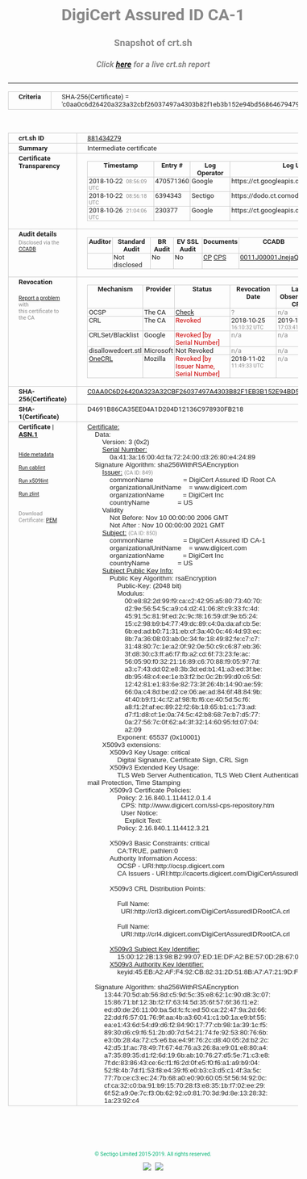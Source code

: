 # DigiCert Assured ID CA-1
### Snapshot of crt.sh
##### Click [here](https://crt.sh/?q=C0AA0C6D26420A323A32CBF26037497A4303B82F1EB3B152E94BD56864679479) for a live crt.sh report

---
<!DOCTYPE HTML PUBLIC "-//W3C//DTD HTML 4.0 Transitional//EN">
<HTML>
<HEAD>
  <META http-equiv="Content-Type" content="text/html; charset=UTF-8">
  <TITLE>crt.sh | c0aa0c6d26420a323a32cbf26037497a4303b82f1eb3b152e94bd56864679479</TITLE>
  <META name="description" content="Free CT Log Certificate Search Tool from Sectigo (formerly Comodo CA)">
  <META name="keywords" content="crt.sh, CT, Certificate Transparency, Certificate Search, SSL Certificate, Sectigo, Comodo CA">
  <LINK href="//fonts.googleapis.com/css?family=Roboto+Mono|Roboto:400,400i,700,700i" rel="stylesheet">
  <STYLE type="text/css">
    a {
      white-space: nowrap;
    }
    body {
      color: #888888;
      font: 12pt Roboto, sans-serif;
      padding-top: 10px;
      text-align: center
    }
    form {
      margin: 0px
    }
    span {
      border-radius: 10px
    }
    span.heading {
      color: #888888;
      font: 12pt Roboto, sans-serif
    }
    span.title {
      background-color: #00B373;
      color: #FFFFFF;
      font: bold 18pt Roboto, sans-serif;
      padding: 0px 5px
    }
    span.text {
      color: #888888;
      font: 10pt Roboto, sans-serif
    }
    span.whiteongrey {
      background-color: #D9D9D6;
      color: #FFFFFF;
      font: bold 18pt Roboto, sans-serif;
      padding: 0px 5px
    }
    table {
      border-collapse: collapse;
      color: #222222;
      font: 10pt Roboto, sans-serif;
      margin-left: auto;
      margin-right: auto
    }
    table.options {
      border: none;
      margin-left: 10px
    }
    td, th {
      border: 1px solid #CCCCCC;
      padding: 0px 2px;
      text-align: left;
      vertical-align: top
    }
    td.outer, th.outer {
      border: 1px solid #CCCCCC;
      padding: 2px 20px;
      text-align: left
    }
    th.heading {
      color: #888888;
      font: bold italic 12pt Roboto, sans-serif;
      padding: 20px 0px 0px;
      text-align: center
    }
    th.options, td.options {
      border: none;
      vertical-align: middle
    }
    td.text {
      font: 10pt "Roboto Mono", sans-serif;
      padding: 2px 20px
    }
    td.heading {
      border: none;
      color: #888888;
      font: 12pt Roboto, sans-serif;
      padding-top: 20px;
      text-align: center
    }
    table.lint td, th {
      text-align: center
    }
    .button {
      background-color: #00B373;
      border-radius: 10px;
      color: #FFFFFF;
      font: bold 13pt Roboto, sans-serif
    }
    .copyright {
      font: 8pt Roboto, sans-serif;
      color: #00B373
    }
    .input {
      border: 1px solid #888888;
      font-weight: bold;
      text-align: center
    }
    .small {
      font: 8pt Roboto, sans-serif;
      color: #888888
    }
    .error {
      background-color: #FFDFDF;
      color: #CC0000;
      font-weight: bold
    }
    .fatal {
      background-color: #0000AA;
      color: #FFFFFF;
      font-weight: bold
    }
    .notice {
      background-color: #FFFFDF;
      color: #606000
    }
    .warning {
      background-color: #FFEFDF;
      color: #DF6000
    }
  </STYLE>
</HEAD>
<BODY>

<TABLE>
  <TR>
    <TH class="outer">Criteria</TH>
    <TD class="outer">SHA-256(Certificate) = 'c0aa0c6d26420a323a32cbf26037497a4303b82f1eb3b152e94bd56864679479'</TD>
  </TR>
</TABLE>
<BR>
<TABLE>
  <TR>
    <TH class="outer">crt.sh ID</TH>
    <TD class="outer"><A href="?id=881434279">881434279</A></TD>
  </TR>
  <TR>
    <TH class="outer">Summary</TH>
    <TD class="outer">Intermediate certificate</TD>
  </TR>
  <TR>
    <TH class="outer">Certificate<BR>Transparency</TH>
    <TD class="outer">
<TABLE class="options" style="margin-left:0px">
  <TR>
    <TH>Timestamp</TH>
    <TH>Entry #</TH>
    <TH>Log Operator</TH>
    <TH>Log URL</TH>
  </TR>
  <TR>
    <TD>2018-10-22&nbsp; <FONT class="small">08:56:09 UTC</FONT></TD>
    <TD>470571360</TD>
    <TD>Google</TD>
    <TD>https://ct.googleapis.com/rocketeer</TD>
  </TR>
  <TR>
    <TD>2018-10-22&nbsp; <FONT class="small">08:56:18 UTC</FONT></TD>
    <TD>6394343</TD>
    <TD>Sectigo</TD>
    <TD>https://dodo.ct.comodo.com</TD>
  </TR>
  <TR>
    <TD>2018-10-26&nbsp; <FONT class="small">21:04:06 UTC</FONT></TD>
    <TD>230377</TD>
    <TD>Google</TD>
    <TD>https://ct.googleapis.com/logs/argon2021</TD>
  </TR>
</TABLE>
    </TD>
  </TR>
  <TR>
    <TH class="outer">Audit details<BR>
      <DIV class="small" style="padding-top:3px">Disclosed via the
        <A href="//ccadb-public.secure.force.com/mozilla/PublicAllIntermediateCerts" target="_blank">CCADB</A></DIV>
    </TH>
    <TD class="outer">
<TABLE class="options" style="margin-left:0px">
  <TR>
    <TH>Auditor</TH>
    <TH>Standard Audit</TH>
    <TH>BR Audit</TH>
    <TH>EV SSL Audit</TH>
    <TH>Documents</TH>
    <TH>CCADB</TH>
    <TH>Root Owner / Certificate</TH>
  </TR>
  <TR>
    <TD style="vertical-align:middle"></TD>
    <TD>Not disclosed    <TD>No    <TD>No    <TD>
      <A href="https://content.digicert.com/wp-content/uploads/2019/04/DigiCert_CP_v418.pdf" target="blank">CP</A>
      <A href="https://content.digicert.com/wp-content/uploads/2019/04/DigiCert_CPS_v418.pdf" target="blank">CPS</A>
    </TD>
    <TD><A href="//ccadb.force.com/0011J00001JnejaQAB" target="_blank">0011J00001JnejaQAB</A></TD>
    <TD><A href="/?id=348115">DigiCert</A></TD>
  </TR>
</TABLE>
    </TD>
  </TR>
  <TR>
    <TH class="outer">Revocation<BR><BR>
      <DIV class="small" style="padding-top:3px"><A href="?id=881434279&opt=problemreporting">Report a problem</A> with<BR>this certificate to the CA</DIV></TH>
    <TD class="outer">
      <TABLE class="options" style="margin-left:0px">
        <TR>
          <TH>Mechanism</TH>
          <TH>Provider</TH>
          <TH>Status</TH>
          <TH>Revocation Date</TH>
          <TH>Last Observed in CRL</TH>
          <TH>Last Checked <SPAN style="color:#CC0000;vertical-align:middle;font-size:70%;font-weight:normal">(Error)</SPAN></TH>
        </TR>
        <TR>
          <TD>OCSP</TD>
          <TD>The CA</TD>
          <TD><A href="?id=881434279&opt=ocsp">Check</A></TD>
          <TD><SPAN style="color:#888888">?</SPAN></TD>
          <TD><SPAN style="color:#888888">n/a</SPAN></TD>
          <TD><SPAN style="color:#888888">?</SPAN></TD>
        </TR>
        <TR>
          <TD>CRL</TD>
          <TD>The CA</TD>
          <TD><SPAN style="color:#CC0000">Revoked</SPAN></TD><TD>2018-10-25&nbsp; <FONT class="small">16:10:32 UTC</FONT></TD><TD>2019-12-03&nbsp; <FONT class="small">17:03:41 UTC</FONT></TD><TD>2019-12-04&nbsp; <FONT class="small">17:10:33 UTC</FONT></TD>
        </TR>
        <TR>
          <TD>CRLSet/Blacklist</TD>
          <TD>Google</TD>
          <TD><SPAN style="color:#CC0000">Revoked [by Serial Number]</SPAN></TD>
          <TD><SPAN style="color:#888888">n/a</SPAN></TD>
          <TD><SPAN style="color:#888888">n/a</SPAN></TD>
          <TD><SPAN style="color:#888888">n/a</SPAN></TD>
        </TR>
        <TR>
          <TD>disallowedcert.stl</TD>
          <TD>Microsoft</TD>
          <TD>Not Revoked</TD>
          <TD><SPAN style="color:#888888">n/a</SPAN></TD>
          <TD><SPAN style="color:#888888">n/a</SPAN></TD>
          <TD><SPAN style="color:#888888">n/a</SPAN></TD>
        </TR>
        <TR>
          <TD><A href="/mozilla-onecrl" target="_blank">OneCRL</A></TD>
          <TD>Mozilla</TD>
          <TD><SPAN style="color:#CC0000">Revoked [by Issuer Name, Serial Number]</SPAN></TD><TD>2018-11-02&nbsp; <FONT class="small">11:49:33 UTC</FONT></TD>
          <TD><SPAN style="color:#888888">n/a</SPAN></TD>
          <TD><SPAN style="color:#888888">n/a</SPAN></TD>
        </TR>
      </TABLE>
    </TD>
  </TR>
  <TR>
    <TH class="outer">SHA-256(Certificate)</TH>
    <TD class="outer"><A href="//censys.io/certificates/c0aa0c6d26420a323a32cbf26037497a4303b82f1eb3b152e94bd56864679479">C0AA0C6D26420A323A32CBF26037497A4303B82F1EB3B152E94BD56864679479</A></TD>
  </TR>
  <TR>
    <TH class="outer">SHA-1(Certificate)</TH>
    <TD class="outer">D4691B86CA35EE04A1D204D12136C978930FB218</TD>
  </TR>
  <TR>
    <TH class="outer">Certificate | <A href="?asn1=881434279">ASN.1</A>
      <SPAN class="small"><BR>
      <BR><BR><A href="?id=881434279&opt=nometadata">Hide metadata</A>
      <BR><BR><A href="?id=881434279&opt=cablint">Run cablint</A>
      <BR><BR><A href="?id=881434279&opt=x509lint">Run x509lint</A>
      <BR><BR><A href="?id=881434279&opt=zlint">Run zlint</A>
      <BR><BR><BR>Download Certificate: <A href="?d=881434279">PEM</A>
      </SPAN>
    </TH>
    <TD class="text"><A href="?d=881434279">Certificate:</A><BR>&nbsp;&nbsp;&nbsp;&nbsp;Data:<BR>&nbsp;&nbsp;&nbsp;&nbsp;&nbsp;&nbsp;&nbsp;&nbsp;Version:&nbsp;3&nbsp;(0x2)<BR>&nbsp;&nbsp;&nbsp;&nbsp;&nbsp;&nbsp;&nbsp;&nbsp;<A href="?serial=0a413a16004dfa722400d32680e42489">Serial&nbsp;Number:</A><BR>&nbsp;&nbsp;&nbsp;&nbsp;&nbsp;&nbsp;&nbsp;&nbsp;&nbsp;&nbsp;&nbsp;&nbsp;0a:41:3a:16:00:4d:fa:72:24:00:d3:26:80:e4:24:89<BR>&nbsp;&nbsp;&nbsp;&nbsp;Signature&nbsp;Algorithm:&nbsp;sha256WithRSAEncryption<BR>&nbsp;&nbsp;&nbsp;&nbsp;&nbsp;&nbsp;&nbsp;&nbsp;<A href="?caid=849">Issuer:</A> <SPAN class="small">(CA ID: 849)</SPAN><BR>&nbsp;&nbsp;&nbsp;&nbsp;&nbsp;&nbsp;&nbsp;&nbsp;&nbsp;&nbsp;&nbsp;&nbsp;commonName&nbsp;&nbsp;&nbsp;&nbsp;&nbsp;&nbsp;&nbsp;&nbsp;&nbsp;&nbsp;&nbsp;&nbsp;&nbsp;&nbsp;&nbsp;&nbsp;=&nbsp;DigiCert&nbsp;Assured&nbsp;ID&nbsp;Root&nbsp;CA<BR>&nbsp;&nbsp;&nbsp;&nbsp;&nbsp;&nbsp;&nbsp;&nbsp;&nbsp;&nbsp;&nbsp;&nbsp;organizationalUnitName&nbsp;&nbsp;&nbsp;&nbsp;=&nbsp;www.digicert.com<BR>&nbsp;&nbsp;&nbsp;&nbsp;&nbsp;&nbsp;&nbsp;&nbsp;&nbsp;&nbsp;&nbsp;&nbsp;organizationName&nbsp;&nbsp;&nbsp;&nbsp;&nbsp;&nbsp;&nbsp;&nbsp;&nbsp;&nbsp;=&nbsp;DigiCert&nbsp;Inc<BR>&nbsp;&nbsp;&nbsp;&nbsp;&nbsp;&nbsp;&nbsp;&nbsp;&nbsp;&nbsp;&nbsp;&nbsp;countryName&nbsp;&nbsp;&nbsp;&nbsp;&nbsp;&nbsp;&nbsp;&nbsp;&nbsp;&nbsp;&nbsp;&nbsp;&nbsp;&nbsp;&nbsp;=&nbsp;US<BR>&nbsp;&nbsp;&nbsp;&nbsp;&nbsp;&nbsp;&nbsp;&nbsp;Validity<BR>&nbsp;&nbsp;&nbsp;&nbsp;&nbsp;&nbsp;&nbsp;&nbsp;&nbsp;&nbsp;&nbsp;&nbsp;Not&nbsp;Before:&nbsp;Nov&nbsp;10&nbsp;00:00:00&nbsp;2006&nbsp;GMT<BR>&nbsp;&nbsp;&nbsp;&nbsp;&nbsp;&nbsp;&nbsp;&nbsp;&nbsp;&nbsp;&nbsp;&nbsp;Not&nbsp;After&nbsp;:&nbsp;Nov&nbsp;10&nbsp;00:00:00&nbsp;2021&nbsp;GMT<BR>&nbsp;&nbsp;&nbsp;&nbsp;&nbsp;&nbsp;&nbsp;&nbsp;<A href="?caid=850">Subject:</A> <SPAN class="small">(CA ID: 850)</SPAN><BR>&nbsp;&nbsp;&nbsp;&nbsp;&nbsp;&nbsp;&nbsp;&nbsp;&nbsp;&nbsp;&nbsp;&nbsp;commonName&nbsp;&nbsp;&nbsp;&nbsp;&nbsp;&nbsp;&nbsp;&nbsp;&nbsp;&nbsp;&nbsp;&nbsp;&nbsp;&nbsp;&nbsp;&nbsp;=&nbsp;DigiCert&nbsp;Assured&nbsp;ID&nbsp;CA-1<BR>&nbsp;&nbsp;&nbsp;&nbsp;&nbsp;&nbsp;&nbsp;&nbsp;&nbsp;&nbsp;&nbsp;&nbsp;organizationalUnitName&nbsp;&nbsp;&nbsp;&nbsp;=&nbsp;www.digicert.com<BR>&nbsp;&nbsp;&nbsp;&nbsp;&nbsp;&nbsp;&nbsp;&nbsp;&nbsp;&nbsp;&nbsp;&nbsp;organizationName&nbsp;&nbsp;&nbsp;&nbsp;&nbsp;&nbsp;&nbsp;&nbsp;&nbsp;&nbsp;=&nbsp;DigiCert&nbsp;Inc<BR>&nbsp;&nbsp;&nbsp;&nbsp;&nbsp;&nbsp;&nbsp;&nbsp;&nbsp;&nbsp;&nbsp;&nbsp;countryName&nbsp;&nbsp;&nbsp;&nbsp;&nbsp;&nbsp;&nbsp;&nbsp;&nbsp;&nbsp;&nbsp;&nbsp;&nbsp;&nbsp;&nbsp;=&nbsp;US<BR>&nbsp;&nbsp;&nbsp;&nbsp;&nbsp;&nbsp;&nbsp;&nbsp;<A href="?spkisha256=79a6e2d3eaa3dcee344bc429035844de821e608ed72011bd3eb7fd4880f41834">Subject&nbsp;Public&nbsp;Key&nbsp;Info:</A><BR>&nbsp;&nbsp;&nbsp;&nbsp;&nbsp;&nbsp;&nbsp;&nbsp;&nbsp;&nbsp;&nbsp;&nbsp;Public&nbsp;Key&nbsp;Algorithm:&nbsp;rsaEncryption<BR>&nbsp;&nbsp;&nbsp;&nbsp;&nbsp;&nbsp;&nbsp;&nbsp;&nbsp;&nbsp;&nbsp;&nbsp;&nbsp;&nbsp;&nbsp;&nbsp;Public-Key:&nbsp;(2048&nbsp;bit)<BR>&nbsp;&nbsp;&nbsp;&nbsp;&nbsp;&nbsp;&nbsp;&nbsp;&nbsp;&nbsp;&nbsp;&nbsp;&nbsp;&nbsp;&nbsp;&nbsp;Modulus:<BR>&nbsp;&nbsp;&nbsp;&nbsp;&nbsp;&nbsp;&nbsp;&nbsp;&nbsp;&nbsp;&nbsp;&nbsp;&nbsp;&nbsp;&nbsp;&nbsp;&nbsp;&nbsp;&nbsp;&nbsp;00:e8:82:2d:99:f9:ca:c2:42:95:a5:80:73:40:70:<BR>&nbsp;&nbsp;&nbsp;&nbsp;&nbsp;&nbsp;&nbsp;&nbsp;&nbsp;&nbsp;&nbsp;&nbsp;&nbsp;&nbsp;&nbsp;&nbsp;&nbsp;&nbsp;&nbsp;&nbsp;d2:9e:56:54:5c:a9:c4:d2:41:06:8f:c9:33:fc:4d:<BR>&nbsp;&nbsp;&nbsp;&nbsp;&nbsp;&nbsp;&nbsp;&nbsp;&nbsp;&nbsp;&nbsp;&nbsp;&nbsp;&nbsp;&nbsp;&nbsp;&nbsp;&nbsp;&nbsp;&nbsp;45:91:5c:81:9f:ed:2c:9c:f8:16:59:df:9e:b5:24:<BR>&nbsp;&nbsp;&nbsp;&nbsp;&nbsp;&nbsp;&nbsp;&nbsp;&nbsp;&nbsp;&nbsp;&nbsp;&nbsp;&nbsp;&nbsp;&nbsp;&nbsp;&nbsp;&nbsp;&nbsp;15:c2:98:b9:b4:77:49:dc:89:c4:0a:da:af:cb:5e:<BR>&nbsp;&nbsp;&nbsp;&nbsp;&nbsp;&nbsp;&nbsp;&nbsp;&nbsp;&nbsp;&nbsp;&nbsp;&nbsp;&nbsp;&nbsp;&nbsp;&nbsp;&nbsp;&nbsp;&nbsp;6b:ed:ad:b0:71:31:eb:cf:3a:40:0c:46:4d:93:ec:<BR>&nbsp;&nbsp;&nbsp;&nbsp;&nbsp;&nbsp;&nbsp;&nbsp;&nbsp;&nbsp;&nbsp;&nbsp;&nbsp;&nbsp;&nbsp;&nbsp;&nbsp;&nbsp;&nbsp;&nbsp;8b:7a:36:08:03:ab:0c:34:fe:18:49:82:fe:c7:c7:<BR>&nbsp;&nbsp;&nbsp;&nbsp;&nbsp;&nbsp;&nbsp;&nbsp;&nbsp;&nbsp;&nbsp;&nbsp;&nbsp;&nbsp;&nbsp;&nbsp;&nbsp;&nbsp;&nbsp;&nbsp;31:48:80:7c:1e:a2:0f:92:0e:50:c9:c6:87:eb:36:<BR>&nbsp;&nbsp;&nbsp;&nbsp;&nbsp;&nbsp;&nbsp;&nbsp;&nbsp;&nbsp;&nbsp;&nbsp;&nbsp;&nbsp;&nbsp;&nbsp;&nbsp;&nbsp;&nbsp;&nbsp;3f:d8:30:c3:ff:a6:f7:fb:a2:cd:6f:73:23:fe:ac:<BR>&nbsp;&nbsp;&nbsp;&nbsp;&nbsp;&nbsp;&nbsp;&nbsp;&nbsp;&nbsp;&nbsp;&nbsp;&nbsp;&nbsp;&nbsp;&nbsp;&nbsp;&nbsp;&nbsp;&nbsp;56:05:90:f0:32:21:16:89:c6:70:88:f9:05:97:7d:<BR>&nbsp;&nbsp;&nbsp;&nbsp;&nbsp;&nbsp;&nbsp;&nbsp;&nbsp;&nbsp;&nbsp;&nbsp;&nbsp;&nbsp;&nbsp;&nbsp;&nbsp;&nbsp;&nbsp;&nbsp;a3:c7:43:dd:02:e8:3b:3d:ed:b1:41:a3:ed:3f:be:<BR>&nbsp;&nbsp;&nbsp;&nbsp;&nbsp;&nbsp;&nbsp;&nbsp;&nbsp;&nbsp;&nbsp;&nbsp;&nbsp;&nbsp;&nbsp;&nbsp;&nbsp;&nbsp;&nbsp;&nbsp;db:95:48:c4:ee:1e:b3:f2:bc:0c:2b:99:d0:c6:5d:<BR>&nbsp;&nbsp;&nbsp;&nbsp;&nbsp;&nbsp;&nbsp;&nbsp;&nbsp;&nbsp;&nbsp;&nbsp;&nbsp;&nbsp;&nbsp;&nbsp;&nbsp;&nbsp;&nbsp;&nbsp;12:42:81:e1:83:6e:82:73:3f:26:4b:14:90:ae:59:<BR>&nbsp;&nbsp;&nbsp;&nbsp;&nbsp;&nbsp;&nbsp;&nbsp;&nbsp;&nbsp;&nbsp;&nbsp;&nbsp;&nbsp;&nbsp;&nbsp;&nbsp;&nbsp;&nbsp;&nbsp;66:0a:c4:8d:be:d2:ce:06:ae:ad:84:6f:48:84:9b:<BR>&nbsp;&nbsp;&nbsp;&nbsp;&nbsp;&nbsp;&nbsp;&nbsp;&nbsp;&nbsp;&nbsp;&nbsp;&nbsp;&nbsp;&nbsp;&nbsp;&nbsp;&nbsp;&nbsp;&nbsp;4f:40:b9:f1:4c:f2:af:98:fb:f6:ce:40:5d:5c:f6:<BR>&nbsp;&nbsp;&nbsp;&nbsp;&nbsp;&nbsp;&nbsp;&nbsp;&nbsp;&nbsp;&nbsp;&nbsp;&nbsp;&nbsp;&nbsp;&nbsp;&nbsp;&nbsp;&nbsp;&nbsp;a8:f1:2f:af:ec:89:22:f2:6b:18:65:b1:c1:73:ad:<BR>&nbsp;&nbsp;&nbsp;&nbsp;&nbsp;&nbsp;&nbsp;&nbsp;&nbsp;&nbsp;&nbsp;&nbsp;&nbsp;&nbsp;&nbsp;&nbsp;&nbsp;&nbsp;&nbsp;&nbsp;d7:f1:d8:cf:1e:0a:74:5c:42:b8:68:7e:b7:d5:77:<BR>&nbsp;&nbsp;&nbsp;&nbsp;&nbsp;&nbsp;&nbsp;&nbsp;&nbsp;&nbsp;&nbsp;&nbsp;&nbsp;&nbsp;&nbsp;&nbsp;&nbsp;&nbsp;&nbsp;&nbsp;0a:27:56:7c:0f:62:a4:3f:32:14:60:95:fd:07:04:<BR>&nbsp;&nbsp;&nbsp;&nbsp;&nbsp;&nbsp;&nbsp;&nbsp;&nbsp;&nbsp;&nbsp;&nbsp;&nbsp;&nbsp;&nbsp;&nbsp;&nbsp;&nbsp;&nbsp;&nbsp;a2:09<BR>&nbsp;&nbsp;&nbsp;&nbsp;&nbsp;&nbsp;&nbsp;&nbsp;&nbsp;&nbsp;&nbsp;&nbsp;&nbsp;&nbsp;&nbsp;&nbsp;Exponent:&nbsp;65537&nbsp;(0x10001)<BR>&nbsp;&nbsp;&nbsp;&nbsp;&nbsp;&nbsp;&nbsp;&nbsp;X509v3&nbsp;extensions:<BR>&nbsp;&nbsp;&nbsp;&nbsp;&nbsp;&nbsp;&nbsp;&nbsp;&nbsp;&nbsp;&nbsp;&nbsp;X509v3&nbsp;Key&nbsp;Usage:&nbsp;critical<BR>&nbsp;&nbsp;&nbsp;&nbsp;&nbsp;&nbsp;&nbsp;&nbsp;&nbsp;&nbsp;&nbsp;&nbsp;&nbsp;&nbsp;&nbsp;&nbsp;Digital&nbsp;Signature,&nbsp;Certificate&nbsp;Sign,&nbsp;CRL&nbsp;Sign<BR>&nbsp;&nbsp;&nbsp;&nbsp;&nbsp;&nbsp;&nbsp;&nbsp;&nbsp;&nbsp;&nbsp;&nbsp;X509v3&nbsp;Extended&nbsp;Key&nbsp;Usage:&nbsp;<BR>&nbsp;&nbsp;&nbsp;&nbsp;&nbsp;&nbsp;&nbsp;&nbsp;&nbsp;&nbsp;&nbsp;&nbsp;&nbsp;&nbsp;&nbsp;&nbsp;TLS&nbsp;Web&nbsp;Server&nbsp;Authentication,&nbsp;TLS&nbsp;Web&nbsp;Client&nbsp;Authentication,&nbsp;Code&nbsp;Signing,&nbsp;E-mail&nbsp;Protection,&nbsp;Time&nbsp;Stamping<BR>&nbsp;&nbsp;&nbsp;&nbsp;&nbsp;&nbsp;&nbsp;&nbsp;&nbsp;&nbsp;&nbsp;&nbsp;X509v3&nbsp;Certificate&nbsp;Policies:&nbsp;<BR>&nbsp;&nbsp;&nbsp;&nbsp;&nbsp;&nbsp;&nbsp;&nbsp;&nbsp;&nbsp;&nbsp;&nbsp;&nbsp;&nbsp;&nbsp;&nbsp;Policy:&nbsp;2.16.840.1.114412.0.1.4<BR>&nbsp;&nbsp;&nbsp;&nbsp;&nbsp;&nbsp;&nbsp;&nbsp;&nbsp;&nbsp;&nbsp;&nbsp;&nbsp;&nbsp;&nbsp;&nbsp;&nbsp;&nbsp;CPS:&nbsp;http://www.digicert.com/ssl-cps-repository.htm<BR>&nbsp;&nbsp;&nbsp;&nbsp;&nbsp;&nbsp;&nbsp;&nbsp;&nbsp;&nbsp;&nbsp;&nbsp;&nbsp;&nbsp;&nbsp;&nbsp;&nbsp;&nbsp;User&nbsp;Notice:<BR>&nbsp;&nbsp;&nbsp;&nbsp;&nbsp;&nbsp;&nbsp;&nbsp;&nbsp;&nbsp;&nbsp;&nbsp;&nbsp;&nbsp;&nbsp;&nbsp;&nbsp;&nbsp;&nbsp;&nbsp;Explicit&nbsp;Text:&nbsp;<BR>&nbsp;&nbsp;&nbsp;&nbsp;&nbsp;&nbsp;&nbsp;&nbsp;&nbsp;&nbsp;&nbsp;&nbsp;&nbsp;&nbsp;&nbsp;&nbsp;Policy:&nbsp;2.16.840.1.114412.3.21<BR><BR>&nbsp;&nbsp;&nbsp;&nbsp;&nbsp;&nbsp;&nbsp;&nbsp;&nbsp;&nbsp;&nbsp;&nbsp;X509v3&nbsp;Basic&nbsp;Constraints:&nbsp;critical<BR>&nbsp;&nbsp;&nbsp;&nbsp;&nbsp;&nbsp;&nbsp;&nbsp;&nbsp;&nbsp;&nbsp;&nbsp;&nbsp;&nbsp;&nbsp;&nbsp;CA:TRUE,&nbsp;pathlen:0<BR>&nbsp;&nbsp;&nbsp;&nbsp;&nbsp;&nbsp;&nbsp;&nbsp;&nbsp;&nbsp;&nbsp;&nbsp;Authority&nbsp;Information&nbsp;Access:&nbsp;<BR>&nbsp;&nbsp;&nbsp;&nbsp;&nbsp;&nbsp;&nbsp;&nbsp;&nbsp;&nbsp;&nbsp;&nbsp;&nbsp;&nbsp;&nbsp;&nbsp;OCSP&nbsp;-&nbsp;URI:http://ocsp.digicert.com<BR>&nbsp;&nbsp;&nbsp;&nbsp;&nbsp;&nbsp;&nbsp;&nbsp;&nbsp;&nbsp;&nbsp;&nbsp;&nbsp;&nbsp;&nbsp;&nbsp;CA&nbsp;Issuers&nbsp;-&nbsp;URI:http://cacerts.digicert.com/DigiCertAssuredIDRootCA.crt<BR><BR>&nbsp;&nbsp;&nbsp;&nbsp;&nbsp;&nbsp;&nbsp;&nbsp;&nbsp;&nbsp;&nbsp;&nbsp;X509v3&nbsp;CRL&nbsp;Distribution&nbsp;Points:&nbsp;<BR><BR>&nbsp;&nbsp;&nbsp;&nbsp;&nbsp;&nbsp;&nbsp;&nbsp;&nbsp;&nbsp;&nbsp;&nbsp;&nbsp;&nbsp;&nbsp;&nbsp;Full&nbsp;Name:<BR>&nbsp;&nbsp;&nbsp;&nbsp;&nbsp;&nbsp;&nbsp;&nbsp;&nbsp;&nbsp;&nbsp;&nbsp;&nbsp;&nbsp;&nbsp;&nbsp;&nbsp;&nbsp;URI:http://crl3.digicert.com/DigiCertAssuredIDRootCA.crl<BR><BR>&nbsp;&nbsp;&nbsp;&nbsp;&nbsp;&nbsp;&nbsp;&nbsp;&nbsp;&nbsp;&nbsp;&nbsp;&nbsp;&nbsp;&nbsp;&nbsp;Full&nbsp;Name:<BR>&nbsp;&nbsp;&nbsp;&nbsp;&nbsp;&nbsp;&nbsp;&nbsp;&nbsp;&nbsp;&nbsp;&nbsp;&nbsp;&nbsp;&nbsp;&nbsp;&nbsp;&nbsp;URI:http://crl4.digicert.com/DigiCertAssuredIDRootCA.crl<BR><BR>&nbsp;&nbsp;&nbsp;&nbsp;&nbsp;&nbsp;&nbsp;&nbsp;&nbsp;&nbsp;&nbsp;&nbsp;<A href="?ski=1500122b1398b29907ed1edfa2be570d2b6702cd">X509v3&nbsp;Subject&nbsp;Key&nbsp;Identifier:</A><BR>&nbsp;&nbsp;&nbsp;&nbsp;&nbsp;&nbsp;&nbsp;&nbsp;&nbsp;&nbsp;&nbsp;&nbsp;&nbsp;&nbsp;&nbsp;&nbsp;15:00:12:2B:13:98:B2:99:07:ED:1E:DF:A2:BE:57:0D:2B:67:02:CD<BR>&nbsp;&nbsp;&nbsp;&nbsp;&nbsp;&nbsp;&nbsp;&nbsp;&nbsp;&nbsp;&nbsp;&nbsp;<A href="?ski=45eba2aff492cb82312d518ba7a7219df36dc80f">X509v3&nbsp;Authority&nbsp;Key&nbsp;Identifier:</A><BR>&nbsp;&nbsp;&nbsp;&nbsp;&nbsp;&nbsp;&nbsp;&nbsp;&nbsp;&nbsp;&nbsp;&nbsp;&nbsp;&nbsp;&nbsp;&nbsp;keyid:45:EB:A2:AF:F4:92:CB:82:31:2D:51:8B:A7:A7:21:9D:F3:6D:C8:0F<BR><BR>&nbsp;&nbsp;&nbsp;&nbsp;Signature&nbsp;Algorithm:&nbsp;sha256WithRSAEncryption<BR>&nbsp;&nbsp;&nbsp;&nbsp;&nbsp;&nbsp;&nbsp;&nbsp;&nbsp;13:44:70:5d:ab:56:8d:c5:9d:5c:35:e8:62:1c:90:d8:3c:07:<BR>&nbsp;&nbsp;&nbsp;&nbsp;&nbsp;&nbsp;&nbsp;&nbsp;&nbsp;15:86:71:bf:12:3b:f2:f7:63:f4:5d:35:6f:57:6f:36:f1:e2:<BR>&nbsp;&nbsp;&nbsp;&nbsp;&nbsp;&nbsp;&nbsp;&nbsp;&nbsp;ed:d0:de:26:11:00:ba:5d:fc:fc:ed:50:ca:22:47:9a:2d:66:<BR>&nbsp;&nbsp;&nbsp;&nbsp;&nbsp;&nbsp;&nbsp;&nbsp;&nbsp;22:dd:f6:57:01:76:9f:aa:4b:a3:60:41:c1:b0:1a:e9:bf:55:<BR>&nbsp;&nbsp;&nbsp;&nbsp;&nbsp;&nbsp;&nbsp;&nbsp;&nbsp;ea:e1:43:6d:54:d9:d6:f2:84:90:17:77:cb:98:1a:39:1c:f5:<BR>&nbsp;&nbsp;&nbsp;&nbsp;&nbsp;&nbsp;&nbsp;&nbsp;&nbsp;89:30:d6:c9:f6:51:2b:d0:7d:54:21:74:fe:92:53:80:76:6b:<BR>&nbsp;&nbsp;&nbsp;&nbsp;&nbsp;&nbsp;&nbsp;&nbsp;&nbsp;e3:0b:28:4a:72:c5:e6:ba:e4:9f:76:2c:d8:40:05:2d:b2:2c:<BR>&nbsp;&nbsp;&nbsp;&nbsp;&nbsp;&nbsp;&nbsp;&nbsp;&nbsp;42:d5:1f:ac:78:49:7f:67:4d:76:a3:26:8a:e9:01:e8:80:a4:<BR>&nbsp;&nbsp;&nbsp;&nbsp;&nbsp;&nbsp;&nbsp;&nbsp;&nbsp;a7:35:89:35:d1:f2:6d:19:6b:ab:10:76:27:d5:5e:71:c3:e8:<BR>&nbsp;&nbsp;&nbsp;&nbsp;&nbsp;&nbsp;&nbsp;&nbsp;&nbsp;7f:dc:83:86:43:ce:6c:f1:f6:2d:0f:e5:f0:f6:a1:a9:b9:04:<BR>&nbsp;&nbsp;&nbsp;&nbsp;&nbsp;&nbsp;&nbsp;&nbsp;&nbsp;52:f8:4b:7d:f1:53:f8:e4:39:f6:e0:b3:c3:d5:c1:4f:3a:5c:<BR>&nbsp;&nbsp;&nbsp;&nbsp;&nbsp;&nbsp;&nbsp;&nbsp;&nbsp;77:7b:ce:c3:ec:24:7b:68:a0:e0:90:60:05:5f:56:f4:92:0c:<BR>&nbsp;&nbsp;&nbsp;&nbsp;&nbsp;&nbsp;&nbsp;&nbsp;&nbsp;cf:ca:32:c0:ba:91:b9:15:70:28:f3:e8:35:1b:f7:02:ee:29:<BR>&nbsp;&nbsp;&nbsp;&nbsp;&nbsp;&nbsp;&nbsp;&nbsp;&nbsp;6f:52:a9:0e:7c:f3:0b:62:92:c0:81:70:3d:9d:8e:13:28:32:<BR>&nbsp;&nbsp;&nbsp;&nbsp;&nbsp;&nbsp;&nbsp;&nbsp;&nbsp;1a:23:92:c4<BR>    </TD>
  </TR>
</TABLE>

  <BR><BR><BR>

  <P class="copyright">&copy; Sectigo Limited 2015-2019. All rights reserved.</P>
  <DIV>
    <A href="https://sectigo.com/"><IMG src="/sectigo_s.png"></A>
    &nbsp;<A href="https://github.com/crtsh"><IMG src="/GitHub-Mark-32px.png"></A>
  </DIV>
</BODY>
</HTML>

